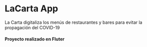 # LaCarta App

La Carta digitaliza los menús de restaurantes y bares para evitar la propagación del COVID-19


#### Proyecto realizado en Fluter
